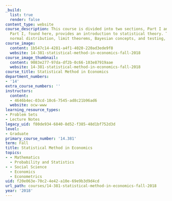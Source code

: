 ```yaml
---
_build:
  list: true
  render: false
content_type: website
course_description: This course is divided into two sections, Part I and Part II.
  Part I, found here, provides an introduction to statistical theory. Topics include
  normal distribution, limit theorems, Bayesian concepts, and testing, among others.
course_image:
  content: 1b547c14-4281-a4f1-4020-220ad3ede9f8
  website: 14-381-statistical-method-in-economics-fall-2018
course_image_thumbnail:
  content: 9083e277-97da-df2b-0c66-103e87919aae
  website: 14-381-statistical-method-in-economics-fall-2018
course_title: Statistical Method in Economics
department_numbers:
- '14'
extra_course_numbers: ''
instructors:
  content:
  - 4646b4ec-03cd-10c6-7545-ad8c21b96ad6
  website: ocw-www
learning_resource_types:
- Problem Sets
- Lecture Notes
legacy_uid: f80de934-6840-8d52-f385-48d1bf752d3d
level:
- Graduate
primary_course_number: '14.381'
term: Fall
title: Statistical Method in Economics
topics:
- - Mathematics
  - Probability and Statistics
- - Social Science
  - Economics
  - Econometrics
uid: f20e063e-70c2-4e42-a10e-69e9b3d9d4cd
url_path: courses/14-381-statistical-method-in-economics-fall-2018
year: '2018'
---
```


